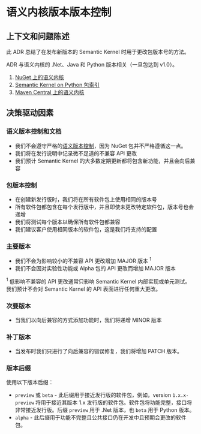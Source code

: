 
# 语义内核版本版本控制

## 上下文和问题陈述

此 ADR 总结了在发布新版本的 Semantic Kernel 时用于更改包版本号的方法。

ADR 与语义内核的 .Net、Java 和 Python 版本相关（一旦包达到 v1.0）。

1. [NuGet 上的语义内核](https://www.nuget.org/packages/Microsoft.SemanticKernel/)
1. [Semantic Kernel on Python 包索引](https://pypi.org/project/semantic-kernel/)
1. [Maven Central 上的语义内核](https://central.sonatype.com/search?q=com.microsoft.semantic-kernel)

## 决策驱动因素

### 语义版本控制和文档

- 我们不会遵守严格的[语义版本控制](https://semver.org/)，因为 NuGet 包并不严格遵循这一点。
- 我们将在发行说明中记录微不足道的不兼容 API 更改
- 我们预计 Semantic Kernel 的大多数定期更新都将包含新功能，并且会向后兼容
 
### 包版本控制

- 在创建新发行版时，我们将在所有软件包上使用相同的版本号
- 所有软件包都包含在每个发行版中，并且即使未更改特定软件包，版本号也会递增
- 我们将测试每个版本以确保所有软件包都兼容
- 我们建议客户使用相同版本的软件包，这是我们将支持的配置

### 主要版本

- 我们不会为影响较小的不兼容 API 更改增加 MAJOR 版本 <sup>1</sup>
- 我们不会因对实验性功能或 Alpha 包的 API 更改而增加 MAJOR 版本
  
<sup>1</sup> 低影响不兼容的 API 更改通常只影响 Semantic Kernel 内部实现或单元测试。我们预计不会对 Semantic Kernel 的 API 表面进行任何重大更改。
  
### 次要版本

- 当我们以向后兼容的方式添加功能时，我们将递增 MINOR 版本
  
### 补丁版本

- 当发布时我们只进行了向后兼容的错误修复，我们将增加 PATCH 版本。

### 版本后缀

使用以下版本后缀：

- `preview` 或 `beta` - 此后缀用于接近发行版的软件包，例如，version `1.x.x-preview` 将用于接近其版本 1.x 发行版的软件包。软件包将功能完整，接口将非常接近发行版。后缀 `preview` 用于 .Net 版本，也 `beta` 用于 Python 版本。
- `alpha` - 此后缀用于功能不完整且公共接口仍在开发中且预期会更改的软件包。
